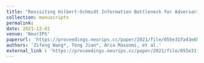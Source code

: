 ```yaml
---
title: "Revisiting Hilbert-Schmidt Information Bottleneck for Adversarial Robustness"
collection: manuscripts
permalink: 
date: 2021-12-01
venue: 'NeurIPS'
paperurl: 'https://proceedings.neurips.cc/paper/2021/file/055e31fa43e652cb4ab6c0ee845c8d36-Paper.pdf'
authors: 'Zifeng Wang*, Tong Jian*, Aria Masoomi, et al.'
external_link : 'https://proceedings.neurips.cc/paper/2021/file/055e31fa43e652cb4ab6c0ee845c8d36-Paper.pdf'
---
```

